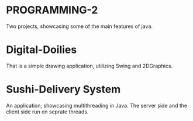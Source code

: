 # PROGRAMMING-2

Two projects, showcasing some of the main features of java.

# Digital-Doilies 

That is a simple drawing application, utilizing Swing and 2DGraphics.

# Sushi-Delivery System

An application, showcasing multithreading in Java. The server side and the client side run on seprate threads.

